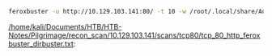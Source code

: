 ```bash
feroxbuster -u http://10.129.103.141:80/ -t 10 -w /root/.local/share/AutoRecon/wordlists/dirbuster.txt -x "txt,html,php,asp,aspx,jsp" -v -k -n -q -e -r -o "/home/kali/Documents/HTB/HTB-Notes/Pilgrimage/recon_scan/10.129.103.141/scans/tcp80/tcp_80_http_feroxbuster_dirbuster.txt"
```

[/home/kali/Documents/HTB/HTB-Notes/Pilgrimage/recon_scan/10.129.103.141/scans/tcp80/tcp_80_http_feroxbuster_dirbuster.txt](file:///home/kali/Documents/HTB/HTB-Notes/Pilgrimage/recon_scan/10.129.103.141/scans/tcp80/tcp_80_http_feroxbuster_dirbuster.txt):

```

```
